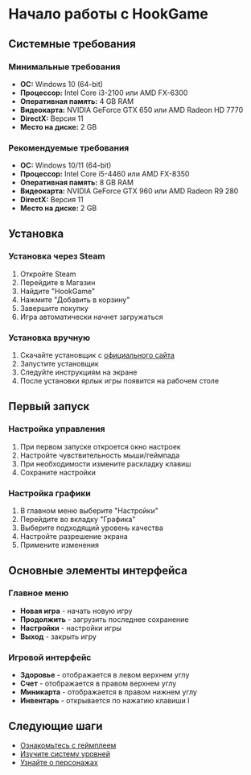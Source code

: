 # Начало работы с HookGame

## Системные требования

### Минимальные требования
- **ОС:** Windows 10 (64-bit)
- **Процессор:** Intel Core i3-2100 или AMD FX-6300
- **Оперативная память:** 4 GB RAM
- **Видеокарта:** NVIDIA GeForce GTX 650 или AMD Radeon HD 7770
- **DirectX:** Версия 11
- **Место на диске:** 2 GB

### Рекомендуемые требования
- **ОС:** Windows 10/11 (64-bit)
- **Процессор:** Intel Core i5-4460 или AMD FX-8350
- **Оперативная память:** 8 GB RAM
- **Видеокарта:** NVIDIA GeForce GTX 960 или AMD Radeon R9 280
- **DirectX:** Версия 11
- **Место на диске:** 2 GB

## Установка

### Установка через Steam
1. Откройте Steam
2. Перейдите в Магазин
3. Найдите "HookGame"
4. Нажмите "Добавить в корзину"
5. Завершите покупку
6. Игра автоматически начнет загружаться

### Установка вручную
1. Скачайте установщик с [официального сайта](https://hookgame.com/download)
2. Запустите установщик
3. Следуйте инструкциям на экране
4. После установки ярлык игры появится на рабочем столе

## Первый запуск

### Настройка управления
1. При первом запуске откроется окно настроек
2. Настройте чувствительность мыши/геймпада
3. При необходимости измените раскладку клавиш
4. Сохраните настройки

### Настройка графики
1. В главном меню выберите "Настройки"
2. Перейдите во вкладку "Графика"
3. Выберите подходящий уровень качества
4. Настройте разрешение экрана
5. Примените изменения

## Основные элементы интерфейса

### Главное меню
- **Новая игра** - начать новую игру
- **Продолжить** - загрузить последнее сохранение
- **Настройки** - настройки игры
- **Выход** - закрыть игру

### Игровой интерфейс
- **Здоровье** - отображается в левом верхнем углу
- **Счет** - отображается в правом верхнем углу
- **Миникарта** - отображается в правом нижнем углу
- **Инвентарь** - открывается по нажатию клавиши I

## Следующие шаги
- [Ознакомьтесь с геймплеем](Gameplay.md)
- [Изучите систему уровней](Levels.md)
- [Узнайте о персонажах](Characters.md) 
